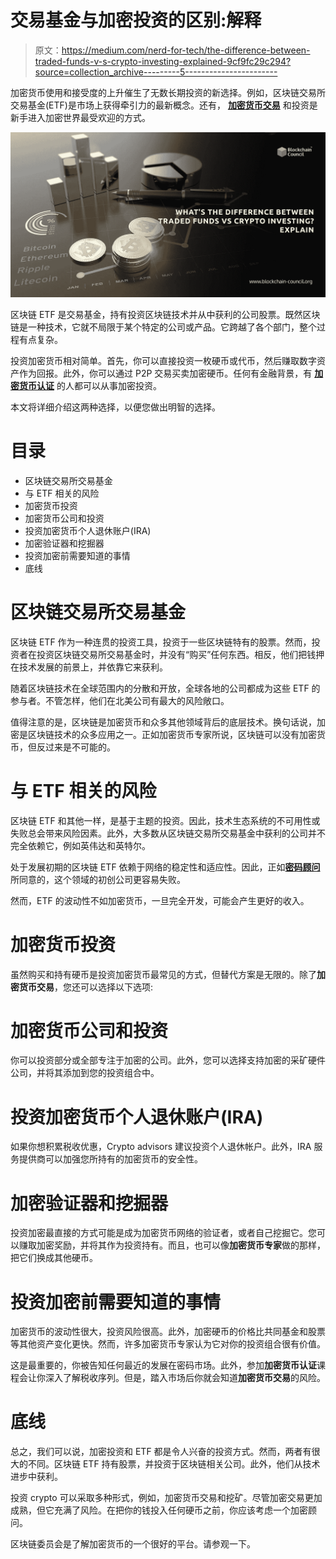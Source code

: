 # 交易基金与加密投资的区别:解释

> 原文：<https://medium.com/nerd-for-tech/the-difference-between-traded-funds-v-s-crypto-investing-explained-9cf9fc29c294?source=collection_archive---------5----------------------->

加密货币使用和接受度的上升催生了无数长期投资的新选择。例如，区块链交易所交易基金(ETF)是市场上获得牵引力的最新概念。还有， [**加密货币交易**](https://www.blockchain-council.org/certifications/certified-cryptocurrency-trader/) 和投资是新手进入加密世界最受欢迎的方式。

![](img/942a12742aa097377bed2ddfa01fe64e.png)

区块链 ETF 是交易基金，持有投资区块链技术并从中获利的公司股票。既然区块链是一种技术，它就不局限于某个特定的公司或产品。它跨越了各个部门，整个过程有点复杂。

投资加密货币相对简单。首先，你可以直接投资一枚硬币或代币，然后赚取数字资产作为回报。此外，你可以通过 P2P 交易买卖加密硬币。任何有金融背景，有 [**加密货币认证**](https://www.blockchain-council.org/certifications/certified-cryptocurrency-expert/) 的人都可以从事加密投资。

本文将详细介绍这两种选择，以便您做出明智的选择。

# 目录

*   区块链交易所交易基金
*   与 ETF 相关的风险
*   加密货币投资
*   加密货币公司和投资
*   投资加密货币个人退休账户(IRA)
*   加密验证器和挖掘器
*   投资加密前需要知道的事情
*   底线

# 区块链交易所交易基金

区块链 ETF 作为一种连贯的投资工具，投资于一些区块链特有的股票。然而，投资者在投资区块链交易所交易基金时，并没有“购买”任何东西。相反，他们把钱押在技术发展的前景上，并依靠它来获利。

随着区块链技术在全球范围内的分散和开放，全球各地的公司都成为这些 ETF 的参与者。不管怎样，他们在北美公司有最大的风险敞口。

值得注意的是，区块链是加密货币和众多其他领域背后的底层技术。换句话说，加密是区块链技术的众多应用之一。正如加密货币专家所说，区块链可以没有加密货币，但反过来是不可能的。

# 与 ETF 相关的风险

区块链 ETF 和其他一样，是基于主题的投资。因此，技术生态系统的不可用性或失败总会带来风险因素。此外，大多数从区块链交易所交易基金中获利的公司并不完全依赖它，例如英伟达和英特尔。

处于发展初期的区块链 ETF 依赖于网络的稳定性和适应性。因此，正如[**密码顾问**](https://www.blockchain-council.org/certifications/certified-cryptocurrency-auditor/) 所同意的，这个领域的初创公司更容易失败。

然而，ETF 的波动性不如加密货币，一旦完全开发，可能会产生更好的收入。

# 加密货币投资

虽然购买和持有硬币是投资加密货币最常见的方式，但替代方案是无限的。除了**加密货币交易**，您还可以选择以下选项:

# 加密货币公司和投资

你可以投资部分或全部专注于加密的公司。此外，您可以选择支持加密的采矿硬件公司，并将其添加到您的投资组合中。

# 投资加密货币个人退休账户(IRA)

如果你想积累税收优惠，Crypto advisors 建议投资个人退休帐户。此外，IRA 服务提供商可以加强您所持有的加密货币的安全性。

# 加密验证器和挖掘器

投资加密最直接的方式可能是成为加密货币网络的验证者，或者自己挖掘它。您可以赚取加密奖励，并将其作为投资持有。而且，也可以像**加密货币专家**做的那样，把它们换成其他硬币。

# 投资加密前需要知道的事情

加密货币的波动性很大，投资风险很高。此外，加密硬币的价格比共同基金和股票等其他资产变化更快。然而，许多加密货币专家认为它对你的投资组合很有价值。

这是最重要的，你被告知任何最近的发展在密码市场。此外，参加**加密货币认证**课程会让你深入了解税收序列。但是，踏入市场后你就会知道**加密货币交易**的风险。

# 底线

总之，我们可以说，加密投资和 ETF 都是令人兴奋的投资方式。然而，两者有很大的不同。区块链 ETF 持有股票，并投资于区块链相关公司。此外，他们从技术进步中获利。

投资 crypto 可以采取多种形式，例如，加密货币交易和挖矿。尽管加密交易更加成熟，但它充满了风险。在把你的钱投入任何硬币之前，你应该考虑一个加密顾问。

区块链委员会是了解加密货币的一个很好的平台。请参观一下。